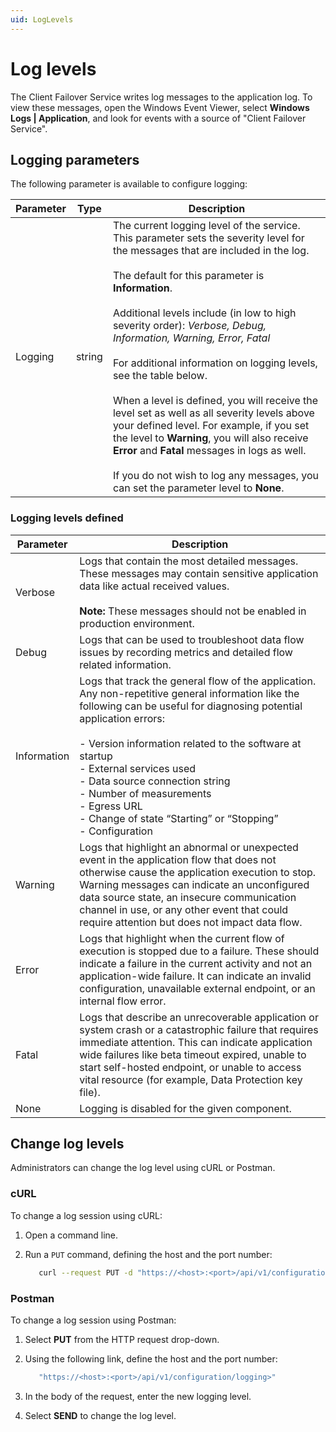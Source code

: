 ```yaml
---
uid: LogLevels
---
```


# Log levels

The Client Failover Service writes log messages to the application log. To view these messages, open the Windows Event Viewer, select **Windows Logs | Application**, and look for events with a source of "Client Failover Service". 

## Logging parameters

The following parameter is available to configure logging:

| Parameter                 |  Type     | Description                                                  |
| ------------------------- | --------- | ------------------------------------------------------------ |
| Logging                   | string    | The current logging level of the service. This parameter sets the severity level for the messages that are included in the log. <br><br> The default for this parameter is **Information**. <br><br> Additional levels include (in low to high severity order): *Verbose, Debug, Information, Warning, Error, Fatal* <br><br> For additional information on logging levels, see the table below. <br><br> When a level is defined, you will receive the level set as well as all severity levels above your defined level. For example, if you set the level to **Warning**, you will also receive **Error** and **Fatal** messages in logs as well. <br><br> If you do not wish to log any messages, you can set the parameter level to **None**. |

### Logging levels defined

| Parameter                 | Description                                                  |
| ------------------------- | ------------------------------------------------------------ |
| Verbose                    | Logs that contain the most detailed messages. These messages may contain sensitive application data like actual received values. <br><br> **Note:** These messages should not be enabled in production environment. |
| Debug                     | Logs that can be used to troubleshoot data flow issues by recording metrics and detailed flow related information. |
| Information               | Logs that track the general flow of the application. Any non-repetitive general information like the following can be useful for diagnosing potential application errors: <br><br> - Version information related to the software at startup <br> - External services used <br> - Data source connection string <br> - Number of measurements <br> - Egress URL <br> - Change of state “Starting” or “Stopping” <br> - Configuration |
| Warning                   | Logs that highlight an abnormal or unexpected event in the application flow that does not otherwise cause the application execution to stop. Warning messages can indicate an unconfigured data source state, an insecure communication channel in use, or any other event that could require attention but does not impact data flow. |
| Error                     | Logs that highlight when the current flow of execution is stopped due to a failure. These should indicate a failure in the current activity and not an application-wide failure. It can indicate an invalid configuration, unavailable external endpoint, or an internal flow error. |
| Fatal                     | Logs that describe an unrecoverable application or system crash or a catastrophic failure that requires immediate attention. This can indicate application wide failures like beta timeout expired, unable to start self-hosted endpoint, or unable to access vital resource (for example, Data Protection key file). |
| None                      | Logging is disabled for the given component. |

## Change log levels

Administrators can change the log level using cURL or Postman.

### cURL

To change a log session using cURL:

1. Open a command line.

2. Run a `PUT` command, defining the host and the port number:

   ```bash
      curl --request PUT -d "https://<host>:<port>/api/v1/configuration/logging"
      ```

### Postman

To change a log session using Postman:

1. Select **PUT** from the HTTP request drop-down.

2. Using the following link, define the host and the port number:

   ```bash
      "https://<host>:<port>/api/v1/configuration/logging>"
      ```

3. In the body of the request, enter the new logging level.

4. Select **SEND** to change the log level. 
